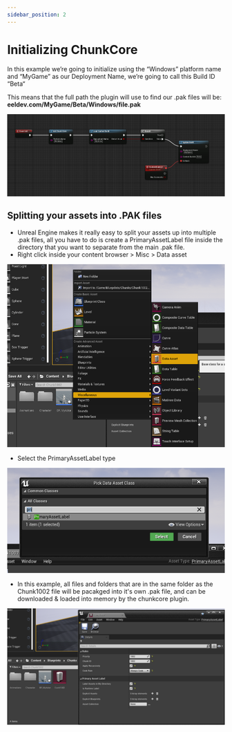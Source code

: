 ```yaml
---
sidebar_position: 2
---
```


# Initializing ChunkCore
In this example we’re going to initialize using the “Windows” platform name and “MyGame” as our Deployment Name, we’re going to call this Build ID “Beta“

This means that the full path the plugin will use to find our .pak files will be:
**eeldev.com/MyGame/Beta/Windows/file.pak**

![Image](../../../static/img/5f997fe19ab4a267c9d520e273cdd25d.png)

## Splitting your assets into .PAK files
- Unreal Engine makes it really easy to split your assets up into multiple .pak files, all you have to do is create a PrimaryAssetLabel file inside the directory that you want to separate from the main .pak file.
- Right click inside your content browser > Misc > Data asset

![Image](../../../static/img/1_data_asset.png)

- Select the PrimaryAssetLabel type

![Image](../../../static/img/2_primary.png)

- In this example, all files and folders that are in the same folder as the Chunk1002 file will be pacakged into it's own .pak file, and can be downloaded & loaded into memory by the chunkcore plugin.

![Image](../../../static/img/3_asset.png)